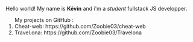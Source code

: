Hello world! My name is <b>Kévin</b> and i'm a <i>student</i> fullstack JS developper.

<ol> My projects on GitHub :
  <li>Cheat-web: https://github.com/Zoobie03/cheat-web</li>
  <li>Travel.ona: https://github.com/Zoobie03/Travelona</li>
</ol>  
